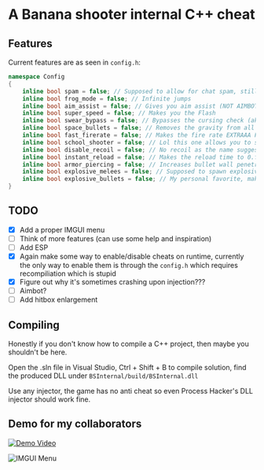 # A Banana shooter internal C++ cheat

## Features
Current features are as seen in `config.h`:

```c++
namespace Config
{
    inline bool spam = false; // Supposed to allow for chat spam, still in testing phase
    inline bool frog_mode = false; // Infinite jumps
    inline bool aim_assist = false; // Gives you aim assist (NOT AIMBOT BUT AIM ASSIST)
    inline bool super_speed = false; // Makes you the Flash
    inline bool swear_bypass = false; // Bypasses the cursing check (aka I can freely say niggas in paris)
    inline bool space_bullets = false; // Removes the gravity from all bullets
    inline bool fast_firerate = false; // Makes the fire rate EXTRAAA FAST
    inline bool school_shooter = false; // Lol this one allows you to shoot in the lobby and while the game count down is on
    inline bool disable_recoil = false; // No recoil as the name suggests
    inline bool instant_reload = false; // Makes the reload time to 0.f;
    inline bool armor_piercing = false; // Increases bullet wall penetration (seemingly allowing you to shoot through walls)
    inline bool explosive_melees = false; // Supposed to spawn explosive bullets but currently not working
    inline bool explosive_bullets = false; // My personal favorite, makes all your bullets explosive lol
}
```

## TODO
- [x] Add a proper IMGUI menu
- [ ] Think of more features (can use some help and inspiration)
- [ ] Add ESP
- [x] Again make some way to enable/disable cheats on runtime, currently the only way to enable them is through the `config.h`
which requires recompiliation which is stupid
- [x] Figure out why it's sometimes crashing upon injection???
- [ ] Aimbot?
- [ ] Add hitbox enlargement

## Compiling
Honestly if you don't know how to compile a C++ project, then maybe you shouldn't be here.

Open the .sln file in Visual Studio, Ctrl + Shift + B to compile solution, find the produced DLL under `BSInternal/build/BSInternal.dll`

Use any injector, the game has no anti cheat so even Process Hacker's DLL injector should work fine.

## Demo for my collaborators
[![Demo Video](https://github.com/SpookySec/BSInternal/raw/master/img/Banana_shooter_internal_showcase.gif)](https://youtu.be/j3O7KYmS2kk)

![IMGUI Menu](https://github.com/SpookySec/BSInternal/blob/master/img/image.png)